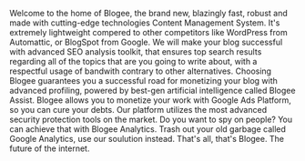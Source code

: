Welcome to the home of Blogee, 
the brand new, blazingly fast, robust and made with cutting-edge technologies Content Management System. It's extremely lightweight compered to other competitors like WordPress from Automattic, or BlogSpot from Google. We will make your blog successful with advanced SEO analysis toolkit, that ensures top search results regarding all of the topics that are you going to write about, with a respectful usage of bandwith contrary to other alternatives. Choosing Blogee guarantees you a successful road for monetizing your blog with advanced profiling, powered by best-gen artificial intelligence called Blogee Assist. Blogee allows you to monetize your work with Google Ads Platform, so you can cure your debts. Our platform utilizes the most advanced security protection tools on the market. Do you want to spy on people? You can achieve that with Blogee Analytics. Trash out your old garbage called Google Analytics, use our soulution instead. That's all, that's Blogee. The future of the internet.
